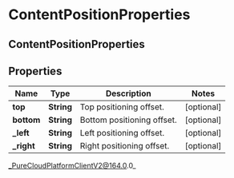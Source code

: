 # ContentPositionProperties

## ContentPositionProperties

## Properties

|Name | Type | Description | Notes|
|------------ | ------------- | ------------- | -------------|
| **top** | **String** | Top positioning offset. | [optional] |
| **bottom** | **String** | Bottom positioning offset. | [optional] |
| **_left** | **String** | Left positioning offset. | [optional] |
| **_right** | **String** | Right positioning offset. | [optional] |



_PureCloudPlatformClientV2@164.0.0_
